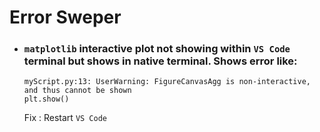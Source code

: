# Error Sweper

- ### `matplotlib` interactive plot not showing within `VS Code` terminal but shows in native terminal. Shows error like:
    ```
    myScript.py:13: UserWarning: FigureCanvasAgg is non-interactive, and thus cannot be shown
    plt.show()
    ```
    Fix : Restart `VS Code`

    